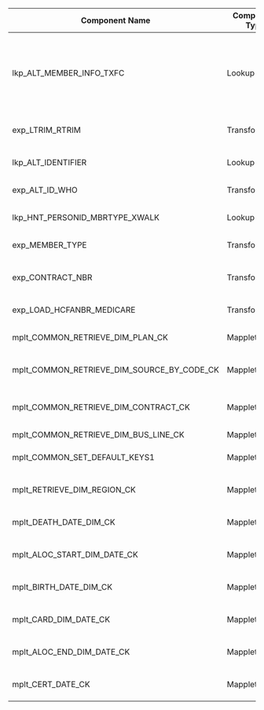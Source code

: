| Component Name | Component Type | Input Ports | Output Ports | Expressions/Logic | Dependencies/Connections | Additional Properties |
|----------------|---------------|------------|-------------|-------------------|--------------------------|-----------------------|
| lkp_ALT_MEMBER_INFO_TXFC | Lookup | i_MEMBER_NBR, i_BUS_UNIT | MEMBER_NBR, DFPS_ID, ETHNICITY, RACE, CERT_DATE, ALOC_CODE, ALOC_START_DATE, ALOC_END_DATE, FORENSIC_IND, LAST_ACTION_DATE, BUS_UNIT | Lookup on MEMBER_NBR and BUS_UNIT | sq_MEMBER | Lookup caching enabled, Cache Dir: $PMCacheDir, Table: ALT_MEMBER_INFO_TXFC |
| exp_LTRIM_RTRIM | Transformation | All output ports from sq_MEMBER | o_MEMBER_NBR, o_BUS_UNIT, o_ALT_KEY, o_ALT_KEY2 | LTRIM(RTRIM(...)) for each port | sq_MEMBER | Tracing Level: Normal, Optional: true |
| lkp_ALT_IDENTIFIER | Lookup | i_MEMBER_NBR, i_BUS_UNIT | MEMBER_NBR, ALT_ID_WHO, BUS_UNIT | Lookup on MEMBER_NBR and BUS_UNIT | exp_LTRIM_RTRIM | Lookup caching enabled, Cache Dir: $PMCacheDir, Table: ALT_IDENTIFIER |
| exp_ALT_ID_WHO | Transformation | i_MEMBER_NBR, i_BUS_UNIT, ALT_KEY, ALT_KEY2 | o_ALT_ID_WHO, o_ALT_ID_WHO_LAST_2_DIGIT | Logic for ALT_ID_WHO and last 2 digits | lkp_ALT_IDENTIFIER, exp_LTRIM_RTRIM | Tracing Level: Normal, Optional: true |
| lkp_HNT_PERSONID_MBRTYPE_XWALK | Lookup | i_ALT_ID_WHO_LAST_2_DIGIT | PERSON_CODE, MEMBER_TYPE | Lookup on PERSON_CODE | exp_ALT_ID_WHO | Lookup caching enabled, Cache Dir: $PMCacheDir, Table: HNT_PERSONID_MBRTYPE_XWALK |
| exp_MEMBER_TYPE | Transformation | i_ALT_ID_WHO, i_MEMBER_TYPE | o_MEMBER_TYPE | LTRIM(RTRIM(SUBSTR(i_ALT_ID_WHO,1,9)))||LTRIM(RTRIM(i_MEMBER_TYPE)) | exp_ALT_ID_WHO, lkp_HNT_PERSONID_MBRTYPE_XWALK | Tracing Level: Normal, Optional: true |
| exp_CONTRACT_NBR | Transformation | o_CONTRACT_NBR, MEMBER_AMISYS_NBR | o_AMISYS_CONTRACT_NBR, o_MEDICAL_CONTRACT_NBR | o_AMISYS_CONTRACT_NBR = i_CONTRACT_NBR; o_MEDICAL_CONTRACT_NBR = SUBSTR(LTRIM(RTRIM(i_MEMBER_AMISYS_NBR)), 1, 9) | exp_TRIM_DATA | Tracing Level: Normal, Optional: true |
| exp_LOAD_HCFANBR_MEDICARE | Transformation | i_BUS_UNIT, i_HCFA_NBR, BUS_LINE_DIM_CK | HCFA_NBR | Logic for HCFA_NBR assignment based on business unit and plan | exp_TRIM_DATA, mplt_COMMON_RETRIEVE_DIM_BUS_LINE_CK | Tracing Level: Normal, Optional: true |
| mplt_COMMON_RETRIEVE_DIM_PLAN_CK | Mapplet | BUSINESS_UNIT, NATURAL_KEY_NULL_IND, NULL_ALLOWED_IND | PLAN_DIM_CK | Retrieves Plan Dim CK or assigns default | exp_TRIM_DATA | Mapplet Type: NATIVE |
| mplt_COMMON_RETRIEVE_DIM_SOURCE_BY_CODE_CK | Mapplet | SOURCE_SYSTEM_CODE, NATURAL_KEY_NULL_IND, NULL_ALLOWED_IND | PARENT_DIM_CK | Retrieves Source Dim CK or assigns default | exp_TRIM_DATA | Mapplet Type: NATIVE |
| mplt_COMMON_RETRIEVE_DIM_CONTRACT_CK | Mapplet | CONTRACT_NBR, PLAN_DIM_CK, NATURAL_KEY_NULL_IND, NULL_ALLOWED_IND | CONTRACT_DIM_CK | Retrieves Contract Dim CK or assigns default | exp_TRIM_DATA | Mapplet Type: NATIVE |
| mplt_COMMON_RETRIEVE_DIM_BUS_LINE_CK | Mapplet | BUS_UNIT | BUS_LINE_DIM_CK | Retrieves Bus Line Dim CK or assigns default | exp_TRIM_DATA | Mapplet Type: NATIVE |
| mplt_COMMON_SET_DEFAULT_KEYS1 | Mapplet | PARENT_DIM_CK, NATURAL_KEY_NULL_IND, NULL_ALLOWED_IND | PARENT_DIM_CK | Sets default keys for common fields | exp_TRIM_DATA | Mapplet Type: NATIVE |
| mplt_RETRIEVE_DIM_REGION_CK | Mapplet | REGION, PLAN_DIM_ID, NATURAL_KEY_NULL_IND, NULL_ALLOWED_IND | REGION_DIM_CK | Retrieves Region Dim CK or assigns default | exp_TRIM_DATA | Mapplet Type: NATIVE |
| mplt_DEATH_DATE_DIM_CK | Mapplet | DATE, NATURAL_KEY_NULL_IND, NULL_ALLOWED_IND | DATE_DIM_CK | Retrieves Death Date Dim CK or assigns default | exp_TRIM_DATA | Mapplet Type: NATIVE |
| mplt_ALOC_START_DIM_DATE_CK | Mapplet | DATE, NATURAL_KEY_NULL_IND, NULL_ALLOWED_IND | DATE_DIM_CK | Retrieves Allocation Start Date Dim CK or assigns default | exp_TRIM_DATA | Mapplet Type: NATIVE |
| mplt_BIRTH_DATE_DIM_CK | Mapplet | DATE, NATURAL_KEY_NULL_IND, NULL_ALLOWED_IND | DATE_DIM_CK | Retrieves Birth Date Dim CK or assigns default | exp_TRIM_DATA | Mapplet Type: NATIVE |
| mplt_CARD_DIM_DATE_CK | Mapplet | DATE, NATURAL_KEY_NULL_IND, NULL_ALLOWED_IND | DATE_DIM_CK | Retrieves Card Date Dim CK or assigns default | exp_TRIM_DATA | Mapplet Type: NATIVE |
| mplt_ALOC_END_DIM_DATE_CK | Mapplet | DATE, NATURAL_KEY_NULL_IND, NULL_ALLOWED_IND | DATE_DIM_CK | Retrieves Allocation End Date Dim CK or assigns default | exp_TRIM_DATA | Mapplet Type: NATIVE |
| mplt_CERT_DATE_CK | Mapplet | DATE, NATURAL_KEY_NULL_IND, NULL_ALLOWED_IND | DATE_DIM_CK | Retrieves Certification Date Dim CK or assigns default | exp_TRIM_DATA | Mapplet Type: NATIVE |
